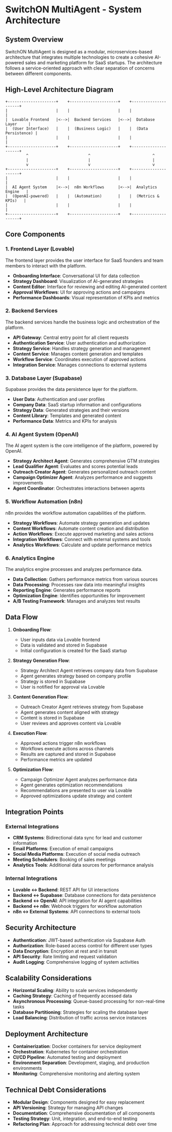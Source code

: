 # SwitchON MultiAgent - System Architecture

## System Overview

SwitchON MultiAgent is designed as a modular, microservices-based architecture that integrates multiple technologies to create a cohesive AI-powered sales and marketing platform for SaaS startups. The architecture follows a service-oriented approach with clear separation of concerns between different components.

## High-Level Architecture Diagram

```
+---------------------+    +---------------------+    +---------------------+
|                     |    |                     |    |                     |
|  Lovable Frontend   |<-->|  Backend Services   |<-->|  Database Layer     |
|  (User Interface)   |    |  (Business Logic)   |    |  (Data Persistence) |
|                     |    |                     |    |                     |
+---------------------+    +---------------------+    +---------------------+
         ^                          ^                           ^
         |                          |                           |
         v                          v                           v
+---------------------+    +---------------------+    +---------------------+
|                     |    |                     |    |                     |
|  AI Agent System    |<-->|  n8n Workflows      |<-->|  Analytics Engine   |
|  (OpenAI-powered)   |    |  (Automation)       |    |  (Metrics & KPIs)   |
|                     |    |                     |    |                     |
+---------------------+    +---------------------+    +---------------------+
```

## Core Components

### 1. Frontend Layer (Lovable)

The frontend layer provides the user interface for SaaS founders and team members to interact with the platform.

- **Onboarding Interface**: Conversational UI for data collection
- **Strategy Dashboard**: Visualization of AI-generated strategies
- **Content Editor**: Interface for reviewing and editing AI-generated content
- **Approval Workflows**: UI for approving actions and campaigns
- **Performance Dashboards**: Visual representation of KPIs and metrics

### 2. Backend Services

The backend services handle the business logic and orchestration of the platform.

- **API Gateway**: Central entry point for all client requests
- **Authentication Service**: User authentication and authorization
- **Strategy Service**: Handles strategy generation and management
- **Content Service**: Manages content generation and templates
- **Workflow Service**: Coordinates execution of approved actions
- **Integration Service**: Manages connections to external systems

### 3. Database Layer (Supabase)

Supabase provides the data persistence layer for the platform.

- **User Data**: Authentication and user profiles
- **Company Data**: SaaS startup information and configurations
- **Strategy Data**: Generated strategies and their versions
- **Content Library**: Templates and generated content
- **Performance Data**: Metrics and KPIs for analysis

### 4. AI Agent System (OpenAI)

The AI agent system is the core intelligence of the platform, powered by OpenAI.

- **Strategy Architect Agent**: Generates comprehensive GTM strategies
- **Lead Qualifier Agent**: Evaluates and scores potential leads
- **Outreach Creator Agent**: Generates personalized outreach content
- **Campaign Optimizer Agent**: Analyzes performance and suggests improvements
- **Agent Coordinator**: Orchestrates interactions between agents

### 5. Workflow Automation (n8n)

n8n provides the workflow automation capabilities of the platform.

- **Strategy Workflows**: Automate strategy generation and updates
- **Content Workflows**: Automate content creation and distribution
- **Action Workflows**: Execute approved marketing and sales actions
- **Integration Workflows**: Connect with external systems and tools
- **Analytics Workflows**: Calculate and update performance metrics

### 6. Analytics Engine

The analytics engine processes and analyzes performance data.

- **Data Collection**: Gathers performance metrics from various sources
- **Data Processing**: Processes raw data into meaningful insights
- **Reporting Engine**: Generates performance reports
- **Optimization Engine**: Identifies opportunities for improvement
- **A/B Testing Framework**: Manages and analyzes test results

## Data Flow

1. **Onboarding Flow**:
   - User inputs data via Lovable frontend
   - Data is validated and stored in Supabase
   - Initial configuration is created for the SaaS startup

2. **Strategy Generation Flow**:
   - Strategy Architect Agent retrieves company data from Supabase
   - Agent generates strategy based on company profile
   - Strategy is stored in Supabase
   - User is notified for approval via Lovable

3. **Content Generation Flow**:
   - Outreach Creator Agent retrieves strategy from Supabase
   - Agent generates content aligned with strategy
   - Content is stored in Supabase
   - User reviews and approves content via Lovable

4. **Execution Flow**:
   - Approved actions trigger n8n workflows
   - Workflows execute actions across channels
   - Results are captured and stored in Supabase
   - Performance metrics are updated

5. **Optimization Flow**:
   - Campaign Optimizer Agent analyzes performance data
   - Agent generates optimization recommendations
   - Recommendations are presented to user via Lovable
   - Approved optimizations update strategy and content

## Integration Points

### External Integrations

- **CRM Systems**: Bidirectional data sync for lead and customer information
- **Email Platforms**: Execution of email campaigns
- **Social Media Platforms**: Execution of social media outreach
- **Meeting Schedulers**: Booking of sales meetings
- **Analytics Tools**: Additional data sources for performance analysis

### Internal Integrations

- **Lovable <-> Backend**: REST API for UI interactions
- **Backend <-> Supabase**: Database connections for data persistence
- **Backend <-> OpenAI**: API integration for AI agent capabilities
- **Backend <-> n8n**: Webhook triggers for workflow automation
- **n8n <-> External Systems**: API connections to external tools

## Security Architecture

- **Authentication**: JWT-based authentication via Supabase Auth
- **Authorization**: Role-based access control for different user types
- **Data Encryption**: Encryption at rest and in transit
- **API Security**: Rate limiting and request validation
- **Audit Logging**: Comprehensive logging of system activities

## Scalability Considerations

- **Horizontal Scaling**: Ability to scale services independently
- **Caching Strategy**: Caching of frequently accessed data
- **Asynchronous Processing**: Queue-based processing for non-real-time tasks
- **Database Partitioning**: Strategies for scaling the database layer
- **Load Balancing**: Distribution of traffic across service instances

## Deployment Architecture

- **Containerization**: Docker containers for service deployment
- **Orchestration**: Kubernetes for container orchestration
- **CI/CD Pipeline**: Automated testing and deployment
- **Environment Separation**: Development, staging, and production environments
- **Monitoring**: Comprehensive monitoring and alerting system

## Technical Debt Considerations

- **Modular Design**: Components designed for easy replacement
- **API Versioning**: Strategy for managing API changes
- **Documentation**: Comprehensive documentation of all components
- **Testing Strategy**: Unit, integration, and end-to-end testing
- **Refactoring Plan**: Approach for addressing technical debt over time
